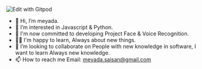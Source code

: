 ![Edit with Gitpod](https://www.codewars.com/users/meliy-meyada/badges/large)

 

- 👋 Hi, I’m meyada.
- 👀 I’m interested in Javascript & Python.
- 🌱 I'm now committed to developing Project Face & Voice Recognition. 
- 👩‍💻 I'm happy to learn, Always about new things.
- 💞️ I’m looking to collaborate on People with new knowledge in software,
I want to learn Always new knowledge.
- 📫 How to reach me Email: meyada.saisan@gmail.com

<!--START_SECTION:badges-->
<!--END_SECTION:badges-->
